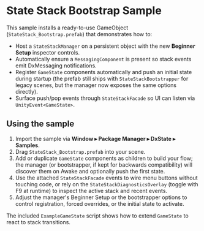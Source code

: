 # State Stack Bootstrap Sample

This sample installs a ready-to-use GameObject (`StateStack_Bootstrap.prefab`) that demonstrates how to:

- Host a `StateStackManager` on a persistent object with the new **Beginner Setup** inspector controls.
- Automatically ensure a `MessagingComponent` is present so stack events emit DxMessaging notifications.
- Register `GameState` components automatically and push an initial state during startup (the prefab still ships with `StateStackBootstrapper` for legacy scenes, but the manager now exposes the same options directly).
- Surface push/pop events through `StateStackFacade` so UI can listen via `UnityEvent<GameState>`.

## Using the sample

1. Import the sample via **Window ▸ Package Manager ▸ DxState ▸ Samples**.
2. Drag `StateStack_Bootstrap.prefab` into your scene.
3. Add or duplicate `GameState` components as children to build your flow; the manager (or bootstrapper, if kept for backwards compatibility) will discover them on Awake and optionally push the first state.
4. Use the attached `StateStackFacade` events to wire menu buttons without touching code, or rely on the `StateStackDiagnosticsOverlay` (toggle with F9 at runtime) to inspect the active stack and recent events.
5. Adjust the manager's Beginner Setup or the bootstrapper options to control registration, forced overrides, or the initial state to activate.

The included `ExampleGameState` script shows how to extend `GameState` to react to stack transitions.
